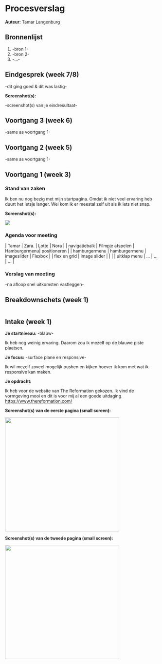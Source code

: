 # Procesverslag
**Auteur:** Tamar Langenburg


## Bronnenlijst
1. -bron 1-
2. -bron 2-
3. -...-



## Eindgesprek (week 7/8)

-dit ging goed & dit was lastig-

**Screenshot(s):**

-screenshot(s) van je eindresultaat-



## Voortgang 3 (week 6)

-same as voortgang 1-



## Voortgang 2 (week 5)

-same as voortgang 1-



## Voortgang 1 (week 3)

### Stand van zaken

Ik ben nu nog bezig met mijn startpagina. Omdat ik niet veel ervaring heb duurt het ietsje langer. Wel kom ik er meestal zelf uit als ik iets niet snap.

**Screenshot(s):**

<img src="images/versie1.png">

### Agenda voor meeting


| Tamar          | Zara.              | Lotte        | Nora             |
| navigatiebalk  | Filmpje afspelen   | Hamburgermenu| positioneren     |
| hamburgermenu  | hamburgermenu      | imageslider  | Flexbox          |
| flex en grid   | image slider       |              |                  |
| uitklap menu   | ...                | ...          | ...              |

### Verslag van meeting

-na afloop snel uitkomsten vastleggen-



## Breakdownschets (week 1)

<img scr="images/breakdownschets">



## Intake (week 1)


**Je startniveau:** -blauw-

Ik heb nog weinig ervaring. Daarom zou ik mezelf op de blauwe piste plaatsen.

**Je focus:** -surface plane en responsive-

Ik wil mezelf zoveel mogelijk pushen en kijken hoever ik kom met wat ik responsive kan maken.

**Je opdracht:** 

Ik heb voor de website van The Reformation gekozen. Ik vind de vormgeving mooi en dit is voor mij al een goede uitdaging.
https://www.thereformation.com/


**Screenshot(s) van de eerste pagina (small screen):**

<img src="images/refscreenshot1" width="375px">

**Screenshot(s) van de tweede pagina (small screen):**

<img src="images/refscreenshot2" width="375px">
